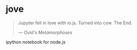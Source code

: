 # jove

> Jupyter fell in love with io.js. Turned into cow. The End.
>
> *— Ovid's Metamorphoses*

ipython notebook for node.js


